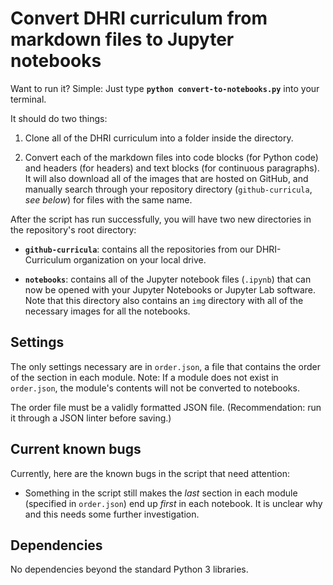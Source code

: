 # Convert DHRI curriculum from markdown files to Jupyter notebooks

Want to run it? Simple: Just type **`python convert-to-notebooks.py`** into your terminal.

It should do two things:

1. Clone all of the DHRI curriculum into a folder inside the directory.

2. Convert each of the markdown files into code blocks (for Python code) and headers (for headers) and text blocks (for continuous paragraphs). It will also download all of the images that are hosted on GitHub, and manually search through your repository directory (`github-curricula`, *see below*) for files with the same name.

After the script has run successfully, you will have two new directories in the repository's root directory:

- **`github-curricula`**: contains all the repositories from our DHRI-Curriculum organization on your local drive.

- **`notebooks`**: contains all of the Jupyter notebook files (`.ipynb`) that can now be opened with your Jupyter Notebooks or Jupyter Lab software. Note that this directory also contains an `img` directory with all of the necessary images for all the notebooks.

## Settings

The only settings necessary are in `order.json`, a file that contains the order of the section in each module. Note: If a module does not exist in `order.json`, the module's contents will not be converted to notebooks.

The order file must be a validly formatted JSON file. (Recommendation: run it through a JSON linter before saving.)

## Current known bugs

Currently, here are the known bugs in the script that need attention:

- Something in the script still makes the *last* section in each module (specified in `order.json`) end up *first* in each notebook. It is unclear why and this needs some further investigation.

## Dependencies

No dependencies beyond the standard Python 3 libraries.

